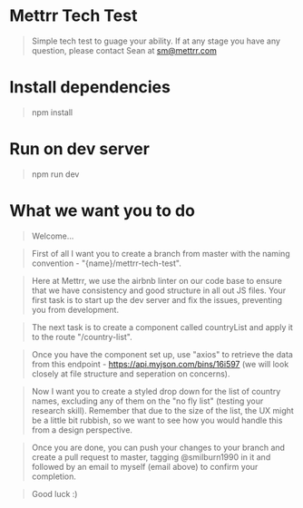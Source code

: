 # Mettrr Tech Test

> Simple tech test to guage your ability. If at any stage you have any question, please contact Sean at sm@mettrr.com

# Install dependencies

> npm install

# Run on dev server

> npm run dev

# What we want you to do

> Welcome...

> First of all I want you to create a branch from master with the naming convention - "{name}/mettrr-tech-test".

> Here at Mettrr, we use the airbnb linter on our code base to ensure that we have consistency and good structure in all out JS files. Your first task is to start up the dev server and fix the issues, preventing you from development.

> The next task is to create a component called countryList and apply it to the route "/country-list".

> Once you have the component set up, use "axios" to retrieve the data from this endpoint - https://api.myjson.com/bins/16i597 (we will look closely at file structure and seperation on concerns).

> Now I want you to create a styled drop down for the list of country names, excluding any of them on the "no fly list" (testing your research skill). Remember that due to the size of the list, the UX might be a little bit rubbish, so we want to see how you would handle this from a design perspective.

> Once you are done, you can push your changes to your branch and create a pull request to master, tagging @smilburn1990 in it and followed by an email to myself (email above) to confirm your completion.

> Good luck :)
